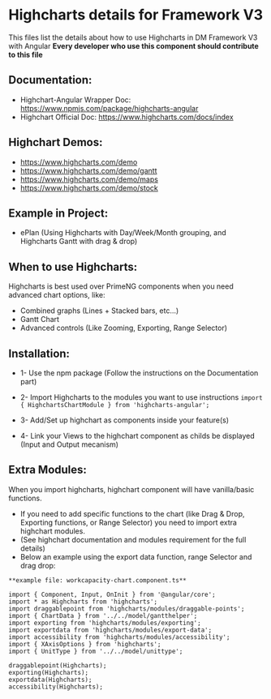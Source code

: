 # Highcharts details for Framework V3

This files list the details about how to use Highcharts in DM Framework V3 with Angular
**Every developer who use this component should contribute to this file**

## Documentation:
* Highchart-Angular Wrapper Doc: https://www.npmjs.com/package/highcharts-angular
* Highchart Official Doc: https://www.highcharts.com/docs/index

## Highchart Demos:
* https://www.highcharts.com/demo
* https://www.highcharts.com/demo/gantt
* https://www.highcharts.com/demo/maps
* https://www.highcharts.com/demo/stock

## Example in Project:
* ePlan (Using Highcharts with Day/Week/Month grouping, and Highcharts Gantt with drag & drop)

## When to use Highcharts:
Highcharts is best used over PrimeNG components when you need advanced chart options, like:
* Combined graphs (Lines + Stacked bars, etc...)
* Gantt Chart
* Advanced controls (Like Zooming, Exporting, Range Selector)

## Installation:
* 1- Use the npm package (Follow the instructions on the Documentation part)
* 2- Import Highcharts to the modules you want to use instructions
```import { HighchartsChartModule } from 'highcharts-angular'; ```

* 3- Add/Set up highchart as components inside your feature(s)
* 4- Link your Views to the highchart component as childs be displayed (Input and Output mecanism)

## Extra Modules:
When you import highcharts, highchart component will have vanilla/basic functions.
* If you need to add specific functions to the chart (like Drag & Drop, Exporting functions, or Range Selector) you need to import extra highchart modules.
* (See highchart documentation and modules requirement for the full details)
* Below an example using the export data function, range Selector and drag drop:

```
**example file: workcapacity-chart.component.ts**

import { Component, Input, OnInit } from '@angular/core';
import * as Highcharts from 'highcharts';
import draggablepoint from 'highcharts/modules/draggable-points';
import { ChartData } from '../../model/gantthelper';
import exporting from 'highcharts/modules/exporting';
import exportdata from 'highcharts/modules/export-data';
import accessibility from 'highcharts/modules/accessibility';
import { XAxisOptions } from 'highcharts';
import { UnitType } from '../../model/unittype';

draggablepoint(Highcharts);
exporting(Highcharts);
exportdata(Highcharts);
accessibility(Highcharts);
```